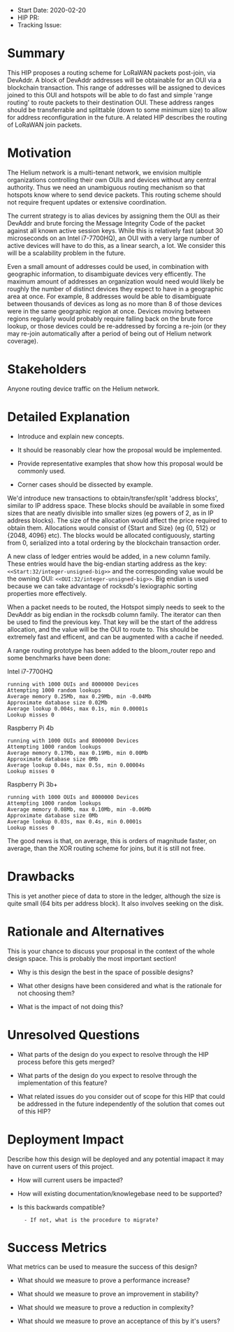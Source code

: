 - Start Date: 2020-02-20
- HIP PR: <!-- leave this empty -->
- Tracking Issue: <!-- leave this empty -->

# Summary
[summary]: #summary

This HIP proposes a routing scheme for LoRaWAN packets post-join, via DevAddr. A
block of DevAddr addresses will be obtainable for an OUI via a blockchain
transaction. This range of addresses will be assigned to devices joined to this
OUI and hotspots will be able to do fast and simple 'range routing' to route
packets to their destination OUI. These address ranges should be transferrable
and splittable (down to some minimum size) to allow for address reconfiguration
in the future. A related HIP describes the routing of LoRaWAN join packets.

# Motivation
[motivation]: #motivation

The Helium network is a multi-tenant network, we envision multiple
organizations controlling their own OUIs and devices without any central
authority. Thus we need an unambiguous routing mechanism so that hotspots know
where to send device packets. This routing scheme should not require frequent
updates or extensive coordination.

The current strategy is to alias devices by assigning them the OUI as their
DevAddr and brute forcing the Message Integrity Code of the packet against all
known active session keys. While this is relatively fast (about 30 microseconds
on an Intel i7-7700HQ), an OUI with a very large number of active devices will
have to do this, as a linear search, a lot. We consider this will be a
scalability problem in the future.

Even a small amount of addresses could be used, in combination with geographic
information, to disambiguate devices very efficently. The maximum amount of
addresses an organization would need would likely be roughly the number of
distinct devices they expect to have in a geographic area at once. For example,
8 addresses would be able to disambiguate between thousands of devices as long
as no more than 8 of those devices were in the same geographic region at once.
Devices moving between regions regularly would probably require falling back on
the brute force lookup, or those devices could be re-addressed by forcing a
re-join (or they may re-join automatically after a period of being out of Helium
network coverage).

# Stakeholders
[stakeholders]: #stakeholders

Anyone routing device traffic on the Helium network.

# Detailed Explanation
[detailed-explanation]: #detailed-explanation

- Introduce and explain new concepts.

- It should be reasonably clear how the proposal would be implemented.

- Provide representative examples that show how this proposal would be commonly
  used.

- Corner cases should be dissected by example.

We'd introduce new transactions to obtain/transfer/split 'address blocks',
similar to IP address space. These blocks should be available in some fixed
sizes that are neatly divisible into smaller sizes (eg powers of 2, as in IP
address blocks). The size of the allocation would affect the price required to
obtain them. Allocations would consist of {Start and Size} (eg {0, 512} or
{2048, 4096} etc). The blocks would be allocated contiguously, starting from 0,
serialized into a total ordering by the blockchain transaction order.

A new class of ledger entries would be added, in a new column family. These
entries would have the big-endian starting address as the key:
`<<Start:32/integer-unsigned-big>>` and the corresponding value would be the
owning OUI: `<<OUI:32/integer-unsigned-big>>`. Big endian is used because we
can take advantage of rocksdb's lexiographic sorting properties more effectively.

When a packet needs to be routed, the Hotspot simply needs to seek to the
DevAddr as big endian in the rocksdb column family. The iterator can then be
used to find the previous key. That key will be the start of the address
allocation, and the value will be the OUI to route to. This should be extremely
fast and efficent, and can be augmented with a cache if needed.

A range routing prototype has been added to the bloom_router repo and some
benchmarks have been done:

Intel i7-7700HQ
```
running with 1000 OUIs and 8000000 Devices
Attempting 1000 random lookups
Average memory 0.25Mb, max 0.29Mb, min -0.04Mb
Approximate database size 0.02Mb
Average lookup 0.004s, max 0.1s, min 0.00001s
Lookup misses 0
```

Raspberry Pi 4b
```
running with 1000 OUIs and 8000000 Devices
Attempting 1000 random lookups
Average memory 0.17Mb, max 0.19Mb, min 0.00Mb
Approximate database size 0Mb
Average lookup 0.04s, max 0.5s, min 0.00004s
Lookup misses 0
```

Raspberry Pi 3b+
```
running with 1000 OUIs and 8000000 Devices
Attempting 1000 random lookups
Average memory 0.08Mb, max 0.10Mb, min -0.06Mb
Approximate database size 0Mb
Average lookup 0.03s, max 0.4s, min 0.0001s
Lookup misses 0
```

The good news is that, on average, this is orders of magnitude faster, on
average, than the XOR routing scheme for joins, but it is still not free.

# Drawbacks
[drawbacks]: #drawbacks

This is yet another piece of data to store in the ledger, although the size is
quite small (64 bits per address block). It also involves seeking on the disk.

# Rationale and Alternatives
[alternatives]: #rationale-and-alternatives

This is your chance to discuss your proposal in the context of the whole design
space. This is probably the most important section!

- Why is this design the best in the space of possible designs?

- What other designs have been considered and what is the rationale for not
  choosing them?

- What is the impact of not doing this?

# Unresolved Questions
[unresolved]: #unresolved-questions

- What parts of the design do you expect to resolve through the HIP process
  before this gets merged?

- What parts of the design do you expect to resolve through the implementation
  of this feature?

- What related issues do you consider out of scope for this HIP that could be
  addressed in the future independently of the solution that comes out of this
  HIP?

# Deployment Impact
[deployment-impact]: #deployment-impact

Describe how this design will be deployed and any potential imapact it may have on
current users of this project.

- How will current users be impacted?

- How will existing documentation/knowlegebase need to be supported?

- Is this backwards compatible?

        - If not, what is the procedure to migrate?

# Success Metrics
[success-metrics]: #success-metrics

What metrics can be used to measure the success of this design?

- What should we measure to prove a performance increase?

- What should we measure to prove an improvement in stability?

- What should we measure to prove a reduction in complexity?

- What should we measure to prove an acceptance of this by it's users?
